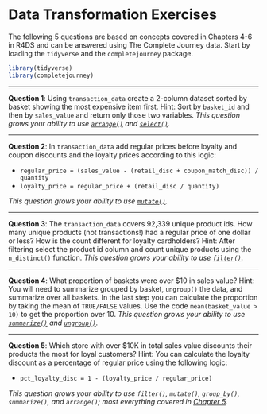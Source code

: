 Data Transformation Exercises
================

The following 5 questions are based on concepts covered in Chapters 4-6 in R4DS and can be answered using The Complete Journey data. Start by loading the `tidyverse` and the `completejourney` package.

``` r
library(tidyverse)
library(completejourney)
```

------------------------------------------------------------------------

**Question 1**: Using `transaction_data` create a 2-column dataset sorted by basket showing the most expensive item first. Hint: Sort by `basket_id` and then by `sales_value` and return only those two variables.
*This question grows your ability to use [`arrange()`](http://r4ds.had.co.nz/transform.html#arrange-rows-with-arrange) and [`select()`](http://r4ds.had.co.nz/transform.html#select-columns-with-select).*

------------------------------------------------------------------------

**Question 2**: In `transaction_data` add regular prices before loyalty and coupon discounts and the loyalty prices according to this logic:

-   `regular_price = (sales_value - (retail_disc + coupon_match_disc)) / quantity`
-   `loyalty_price = regular_price + (retail_disc / quantity)`

*This question grows your ability to use [`mutate()`](http://r4ds.had.co.nz/transform.html#add-new-variables-with-mutate).*

------------------------------------------------------------------------

**Question 3**: The `transaction_data` covers 92,339 unique product ids. How many unique products (not transactions!) had a regular price of one dollar or less? How is the count different for loyalty cardholders? Hint: After filtering select the product id column and count unique products using the `n_distinct()` function.
*This question grows your ability to use [`filter()`](http://r4ds.had.co.nz/transform.html#filter-rows-with-filter).*

------------------------------------------------------------------------

**Question 4**: What proportion of baskets were over $10 in sales value? Hint: You will need to summarize grouped by basket, `ungroup()` the data, and summarize over all baskets. In the last step you can calculate the proportion by taking the mean of `TRUE/FALSE` values. Use the code `mean(basket_value > 10)` to get the proportion over 10. *This question grows your ability to use [`summarize()`](http://r4ds.had.co.nz/transform.html#missing-values-1) and [`ungroup()`](http://r4ds.had.co.nz/transform.html#ungrouping).*

------------------------------------------------------------------------

**Question 5**: Which store with over $10K in total sales value discounts their products the most for loyal customers? Hint: You can calculate the loyalty discount as a percentage of regular price using the following logic:

-   `pct_loyalty_disc = 1 - (loyalty_price / regular_price)`

*This question grows your ability to use `filter()`, `mutate()`, `group_by()`, `summarize()`, and `arrange()`; most everything covered in [Chapter 5](http://r4ds.had.co.nz/transform.html).*
